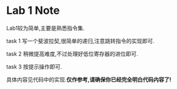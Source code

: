 # Lab 1 Note

Lab1较为简单,主要是熟悉指令集.

task 1 写一个斐波拉契,很简单的递归,注意跳转指令的实现即可.

task 2 稍微提高难度,不过处理好低位寄存器的进位即可.

task 3 按提示操作即可.

具体内容见代码中的实现.**仅作参考,请确保你已经完全明白代码内容了!**
